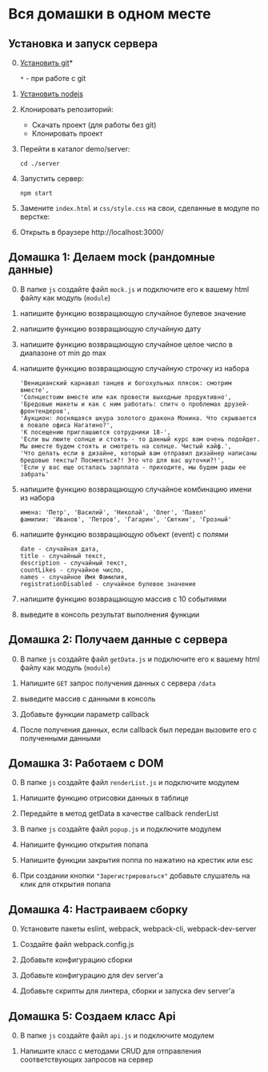 # Вся домашки в одном месте

## Установка и запуск сервера

0. [Установить git](https://clck.ru/V9Qx2)*

    `*` - при работе с git

0. [Установить nodejs](https://clck.ru/V9Qx2)

0. Клонировать репозиторий:
    * Скачать проект (для работы без git)
    * Клонировать проект

0. Перейти в каталог demo/server:

    `cd ./server`

0. Запустить сервер:

    `npm start`

0. Замените `index.html` и `css/style.css` на свои, сделанные в модуле по верстке:

0. Открыть в браузере http://localhost:3000/

## Домашка 1: Делаем mock (рандомные данные)

0. В папке `js` создайте файл `mock.js` и подключите его к вашему html файлу как модуль (`module`)

0. напишите функцию возвращающую случайное булевое значение

0. напишите функцию возвращающую случайную дату

0. напишите функцию возвращающую случайное целое число в диапазоне от min до max

0. напишите функцию возвращающую случайную строчку из набора
    ```
    'Веницианский карнавал танцев и богохульных плясок: смотрим вместе',
    'Солнцестоим вместе или как провести выходные продуктивно',
    'Бредовые макеты и как с ним работать: спитч о проблемах друзей-фронтендеров',
    'Аукцион: лоснящаяся шкура золотого дракона Монина. Что скрывается в повале офиса Нагатино?',
    'К посещению приглашаются сотрудники 18-',
    'Если вы люите солнце и стоять - то данный курс вам очень подойдет. Мы вместе будем стоять и смотреть на солнце. Чистый кайф.',
    'Что делать если в дизайне, который вам отправил дизайнер написаны бредовые тексты? Посмеяться?! Это что для вас шуточки?!',
    'Если у вас еще осталась зарплата - приходите, мы будем рады ее забрать'
    ```

0. напишите функцию возвращающую случайное комбинацию имени из набора
    ```
    имена: 'Петр', 'Василий', 'Николай', 'Олег', 'Павел'
    фамилии: 'Иванов', 'Петров', 'Гагарин', 'Сюткин', 'Грозный'
    ```

0. напишите функцию возвращающую объект (event) с полями
    ```
    date - случайная дата,
    title - случайный текст,
    description - случайный текст,
    countLikes - случайное число,
    names - случайное Имя Фамилия,
    registrationDisabled - случайное булевое значение
   ```

0. напишите функцию возвращающую массив с 10 событиями

0. выведите в консоль результат выполнения функции

## Домашка 2: Получаем данные с сервера
0. В папке `js` создайте файл `getData.js` и подключите его к вашему html файлу как модуль (`module`)

0. Напишите `GET` запрос получения данных с сервера `/data`

0. выведите массив с данными в консоль

0. Добавьте функции параметр callback

0. После получения данных, если callback был передан вызовите его с полученными данными

## Домашка 3: Работаем с DOM
0. В папке `js` создайте файл `renderList.js` и подключите модулем

0. Напишите функцию отрисовки данных в таблице

0. Передайте в метод getData в качестве callback renderList

0. В папке `js` создайте файл `popup.js` и подключите модулем

0. Напишите функцию открытия попапа

0. Напишите функции закрытия поппа по нажатию на крестик или esc

0. При создании кнопки `"Зарегистрироваться"` добавьте слушатель на клик для открытия попапа

## Домашка 4: Настраиваем сборку
0. Установите пакеты eslint, webpack, webpack-cli, webpack-dev-server

0. Создайте файл webpack.config.js

0. Добавьте конфигурацию сборки

0. Добавьте конфигурацию для dev server'а

0. Добавьте скрипты для линтера, сборки и запуска dev server'а

## Домашка 5: Создаем класс Api
0. В папке `js` создайте файл `api.js` и подключите модулем

0. Напишите класс с методами CRUD для отправления соответствующих запросов на сервер
